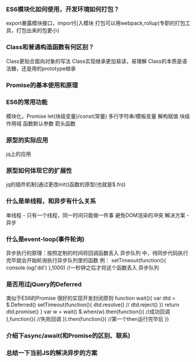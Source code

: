 ### ES6模块化如何使用，开发环境如何打包？

export暴露模块接口，import引入模块
打包可以用webpack,rollup(专职的打包工具，打包出来的包更小)



### Class和普通构造函数有何区别？

Class更贴合面向对象的写法
Class实现继承更加易读，易理解
Class的本质是语法糖，还是用的prototype继承



### Promise的基本使用和原理





### ES6的常用功能

模块化，Promise
let(块级变量)/const(常量)
多行字符串/模板变量
解构赋值
块级作用域
函数默认参数
箭头函数



### 原型的实际应用

jq上的应用



### 原型如何体现它的扩展性

jq的插件机制(通过更改init()函数的原型(也就是$.fn))



### 什么是单线程，和异步有什么关系

单线程 - 只有一个线程，同一时间只能做一件事
避免DOM渲染的冲突
解决方案 - 异步



### 什么是event-loop(事件轮询)

异步执行的原理：按照定制的时间将回调函数丢入 异步队列 中，待同步代码执行完毕就会开始轮询执行异步队列里的函数
例：
setTimeout(function(){
    console.log('dd')
},1000)         //一秒钟之后才将这个函数丢入 异步队列



### 是否用过jQuery的Deferred

类似于ES6的Promise
很好的实现开发封闭原则
function wait(){
    var dtd = $.Deferred()
    setTimeout(function(){
        dtd.resolve()
        // dtd.reject()
    })
    return dtd.promise()
}
var w = wait()
$.when(w).then(function(){
    //成功回调
},function(){
    //失败回调
}).then(function(){
    //第一个then运行完毕后
})




### 介绍下async/await(和Promise的区别、联系)








### 总结一下当前JS的解决异步的方案

















